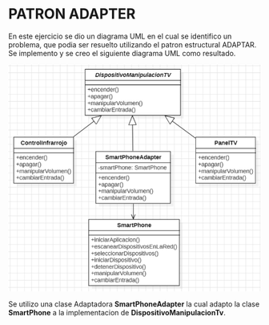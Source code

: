 # PATRON ADAPTER

En este ejercicio se dio un diagrama UML en el cual se identifico un problema, que podia ser resuelto utilizando el patron estructural ADAPTAR. Se implemento y se creo el siguiente diagrama UML como resultado.

![](PatronesJaiderMendozaUML.PNG)

Se utilizo una clase Adaptadora **SmartPhoneAdapter** la cual adapto la clase **SmartPhone** a la implementacion de **DispositivoManipulacionTv**.